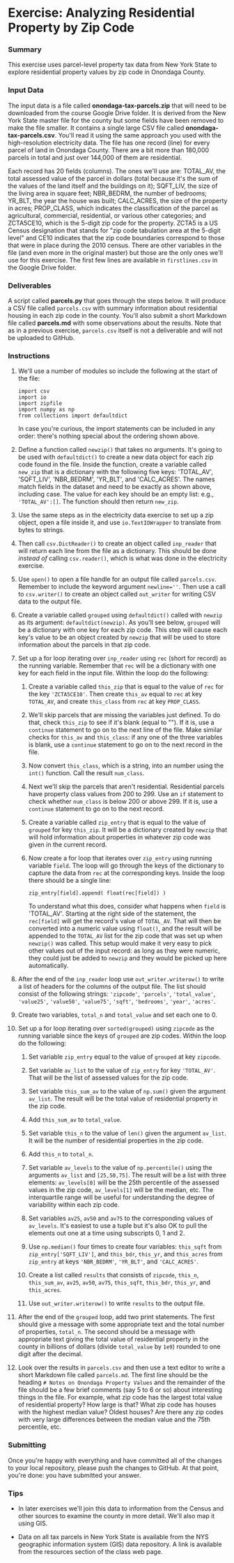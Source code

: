 # Exercise: Analyzing Residential Property by Zip Code

### Summary

This exercise uses parcel-level property tax data from New York State to 
explore residential property values by zip code in Onondaga County.

### Input Data

The input data is a file called **onondaga-tax-parcels.zip** that will need
to be downloaded from the course Google Drive folder. It is derived from 
the New York State master file for the county but some fields have been 
removed to make the file smaller. It contains a single large CSV file 
called **onondaga-tax-parcels.csv**. You'll read it using the same
approach you used with the high-resolution electricity data. The file has 
one record (line) for every parcel of land in Onondaga County. There
are a bit more than 180,000 parcels in total and just over 144,000 of them 
are residential. 

Each record has 20 fields (columns). The ones we'll use are: TOTAL_AV, the
total assessed value of the parcel in dollars (total because it's the sum
of the values of the land itself and the buildings on it); SQFT_LIV, the
size of the living area in square feet; NBR_BEDRM, the 
number of bedrooms; YR_BLT, the year the house was built; CALC_ACRES, 
the size of the property in acres; PROP_CLASS, which indicates the 
classification of the parcel as agricultural, commercial, residential, 
or various other categories; and ZCTA5CE10, which is the 5-digit zip code
for the property. ZCTA5 is a US Census designation that stands for "zip 
code tabulation area at the 5-digit level" and CE10 indicates that the zip 
code boundaries correspond to those that were in place during the 2010 
census. There are other variables in the file (and even more in the 
original master) but those are the only ones we'll use for this exercise.
The first few lines are available in `firstlines.csv` in the Google
Drive folder.

### Deliverables

A script called **parcels.py** that goes through the steps below. It will 
produce a CSV file called `parcels.csv` with summary information about 
residential housing in each zip code in the county. You'll also submit a 
short Markdown file called **parcels.md** with some observations about
the results. Note that as in a previous exercise, `parcels.csv` itself is 
not a deliverable and will not be uploaded to GitHub.

### Instructions

1. We'll use a number of modules so include the following at the start of
   the file:
   ```
   import csv
   import io 
   import zipfile 
   import numpy as np
   from collections import defaultdict
   ```
   In case you're curious, the import statements can be included in any
   order: there's nothing special about the ordering shown above.
   
1. Define a function called `newzip()` that takes no arguments. It's going
   to be used with `defaultdict()` to create a new data object for each 
   zip code found in the file. Inside the function, create a variable
   called `new_zip` that is a dictionary with the following five keys:
   'TOTAL_AV', 'SQFT_LIV', 'NBR_BEDRM', 'YR_BLT', and 'CALC_ACRES'. The 
   names match fields in the dataset and need to be exactly as shown above,
   including case. The value for each key should be an empty list: e.g.,
   `'TOTAL_AV':[]`. The function should then return `new_zip`.
   
1. Use the same steps as in the electricity data exercise to set up a zip
   object, open a file inside it, and use `io.TextIOWrapper` to translate
   from bytes to strings. 
   
1. Then call `csv.DictReader()` to create an object called `inp_reader`
   that will return each line from the file as a dictionary. This should 
   be done *instead of* calling `csv.reader()`, which is what was done in 
   the electricity exercise.

1. Use `open()` to open a file handle for an output file called
   `parcels.csv`. Remember to include the keyword argument `newline=''`.
   Then use a call to `csv.writer()` to create an object called 
   `out_writer` for writing CSV data to the output file.
   
1. Create a variable called `grouped` using `defaultdict()` called with
   `newzip` as its argument: `defaultdict(newzip)`. As you'll see 
   below, `grouped` will be a dictionary with one key for each zip code.
   This step will cause each key's value to be an object created by
   `newzip` that will be used to store information about the parcels in
   that zip code.
   
1. Set up a for loop iterating over `inp_reader` using `rec` (short for 
   record) as the running variable. Remember that `rec` will be a 
   dictionary with one key for each field in the input file. Within the
   loop do the following:
   
   1. Create a variable called `this_zip` that is equal to the value of 
   `rec` for the key `'ZCTA5CE10'`. Then create `this_av` equal to `rec` 
   at key `TOTAL_AV`, and create `this_class` from `rec` at key `PROP_CLASS`.
   
   1. We'll skip parcels that are missing the variables just defined. 
   To do that, check `this_zip` to see if it's blank (equal to ""). If 
   it is, use a `continue` statement to go on to the next line of the 
   file. Make similar checks for `this_av` and `this_class`: if any one of 
   the three variables is blank, use a `continue` statement to go on to 
   the next record in the file.
   
   1. Now convert `this_class`, which is a string, into an number using
   the `int()` function. Call the result `num_class`.
   
   1. Next we'll skip the parcels that aren't residential. Residential 
   parcels have property class values from 200 to 299. Use an `if` 
   statement to check whether `num_class` is below 200 or above 299. 
   If it is, use a `continue` statement to go on to the next record.

   1. Create a variable called `zip_entry` that is equal to the value of 
   `grouped` for key `this_zip`. It will be a dictionary created by `newzip` that will hold information about properties in whatever zip code was given in the current record.
   
   1. Now create a for loop that iterates over `zip_entry` using running 
      variable `field`. The loop will go through the keys of the dictionary 
      to capture the data from `rec` at the corresponding keys. Inside the
      loop there should be a single line:
      ```
      zip_entry[field].append( float(rec[field]) )
      ```
      To understand what this does, consider what happens when `field` is 'TOTAL_AV'. Starting at the right side of the statement, the 
      `rec[field]` will get the record's value of `TOTAL_AV`. That will 
      then be converted into a numeric value using `float()`, and the result will be appended to the `TOTAL_AV` list for the zip code that was set up when 
      `newzip()` was called. This setup would make it very 
      easy to pick other values out of the input record: as long as they 
      were numeric, they could just be added to `newzip` and they would 
      be picked up here automatically.
      
1. After the end of the `inp_reader` loop use `out_writer.writerow()` to
write a list of headers for the columns of the output file. The list should 
consist of the following strings: `'zipcode'`, `'parcels'`, `'total_value'`,
`'value25'`, `'value50'`, `'value75'`, `'sqft'`, `'bedrooms'`, `'year'`, 
`'acres'`.

1. Create two variables, `total_n` and `total_value` and set each one to 0.

1. Set up a for loop iterating over `sorted(grouped)` using `zipcode` as 
the running variable since the keys of `grouped` are zip codes. Within 
the loop do the following:

    1. Set variable `zip_entry` equal to the value of `grouped` at key
    `zipcode`.
    
    1. Set variable `av_list` to the value of `zip_entry` for key `'TOTAL_AV'`.
    That will be the list of assessed values for the zip code.
    
    1. Set variable `this_sum_av` to the value of `np.sum()` given the 
    argument `av_list`. The result will be the total value of residential 
    property in the zip code.
    
    1. Add `this_sum_av` to `total_value`.
    
    1. Set variable `this_n` to the value of `len()` given the argument 
    `av_list`. It will be the number of residential properties in the 
    zip code.
    
    1. Add `this_n` to `total_n`.
    
    1. Set variable `av_levels` to the value of `np.percentile()` using 
    the arguments `av_list` and `[25,50,75]`. The result will be a list 
    with three elements: `av_levels[0]` will be the 25th percentile of the 
    assessed values in the zip code, `av_levels[1]` will be the median, etc.
    The interquartile range will be useful for understanding the degree of
    variability within each zip code.
    
    1. Set variables `av25`, `av50` and `av75` to the corresponding 
    values of `av_levels`. It's easiest to use a tuple but it's also OK
    to pull the elements out one at a time using subscripts 0, 1 and 2.
   
    1. Use `np.median()` four times to create four variables: `this_sqft`
    from `zip_entry['SQFT_LIV']`, and `this_bdr`, `this_yr`, and 
    `this_acres` from `zip_entry` at keys `'NBR_BEDRM'`, `'YR_BLT'`, and
    `'CALC_ACRES'`.
    
    1. Create a list called `results` that consists of `zipcode`, `this_n`,
    `this_sum_av`, `av25`, `av50`, `av75`, `this_sqft`, `this_bdr`, 
    `this_yr`, and `this_acres`.
    
    1. Use `out_writer.writerow()` to write `results` to the output file.
    
1. After the end of the `grouped` loop, add two print statements. The first
should give a message with some appropriate text and the total number of 
properties, `total_n`. The second should be a message with appropriate 
text giving the total value of residential property in the county in 
billions of dollars (divide `total_value` by `1e9`) rounded to one digit 
after the decimal.

1. Look over the results in `parcels.csv` and then use a text editor to 
write a short Markdown file called `parcels.md`. The first line should 
be the heading `# Notes on Onondaga Property Values` and the remainder of
the file should be a few brief comments (say 5 to 6 or so) about 
interesting things in the file. For example, what zip code has the largest
total value of residential property? How large is that? What zip code has
houses with the highest median value? Oldest houses? Are there any zip 
codes with very large differences between the median value and the 75th
percentile, etc.

### Submitting

Once you're happy with everything and have committed all of the changes to
your local repository, please push the changes to GitHub. At that point, 
you're done: you have submitted your answer.

### Tips

+ In later exercises we'll join this data to information from the Census 
and other sources to examine the county in more detail. We'll also 
map it using GIS.

+ Data on all tax parcels in New York State is available from the NYS
geographic information system (GIS) data repository. A link is available 
from the resources section of the class web page.

